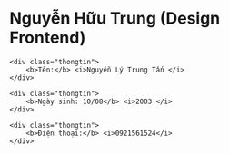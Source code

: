<!DOCTYPE html>
<html lang="en">
<head>
    <meta charset="UTF-8">
    <meta name="viewport" content="width=device-width, initial-scale=1.0">
    <title>CV cá nhân của Nguyễn Lý Trung Tấn</title>
    <link rel="stylesheet" href="style.css">
</head>
<body>
    <h1>Nguyễn Hữu Trung (Design Frontend)</h1>
    
    <div class="thongtin">
        <b>Tên:</b> <i>Nguyễn Lý Trung Tấn </i>
    </div>

    <div class="thongtin">
        <b>Ngày sinh: 10/08</b> <i>2003 </i>
    </div>

    <div class="thongtin">
        <b>Điện thoại:</b> <i>0921561524</i>
    </div>

</body>
</html>
